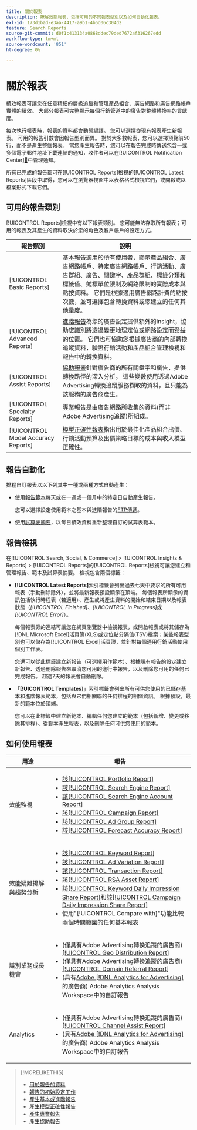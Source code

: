 ```yaml
---
title: 關於報表
description: 瞭解效能報表，包括可用的不同報表型別以及如何自動化報表。
exl-id: 173d1bad-e3aa-4417-a9b1-4b5d06c304d2
feature: Search Reports
source-git-commit: d0f1c413134a0868ddec79ded7672af316267edd
workflow-type: tm+mt
source-wordcount: '851'
ht-degree: 0%

---
```


# 關於報表

績效報表可讓您在任意精細的層級追蹤和管理產品組合、廣告網路和廣告網路帳戶實體的績效。 大部分報表可完整顯示每個行銷管道中的廣告對整體轉換率的貢獻度。

每次執行報表時，報表的資料都會動態編譯。 您可以選擇從現有報表產生新報表。 可用的報告引數會因報告型別而異。 對於大多數報表，您可以選擇預覽前50行，而不是產生整個報表。 當您產生報告時，您可以在報告完成時傳送包含一或多個電子郵件地址下載連結的通知，收件者可以在[!UICONTROL Notification Center][&#128279;](/help/search-social-commerce/notifications/notification-about.md)中管理通知。

所有已完成的報告都可在[!UICONTROL Reports]檢視的[!UICONTROL Latest Reports]區段中取得，您可以在瀏覽器視窗中以表格格式檢視它們，或開啟或以檔案形式下載它們。

## 可用的報告類別

[!UICONTROL Reports]檢視中有以下報表類別。 您可能無法存取所有報表；可用的報表及其產生的資料取決於您的角色及客戶帳戶的設定方式。

| 報告類別 | 說明 |
| ----| ---- |
| [!UICONTROL Basic Reports] | [基本報告](/help/search-social-commerce/reports/management/basic-advanced/basic-advanced-report-about.md)適用於所有使用者，顯示產品組合、廣告網路帳戶、特定廣告網路帳戶、行銷活動、廣告群組、廣告、關鍵字、產品群組、標籤分類和標籤值、競標單位限制及網路限制的實際成本與點按資料。 它們是根據適用廣告網路計費的點按次數，並可選擇包含轉換資料或您建立的任何其他量度。 |
| [!UICONTROL Advanced Reports] | [進階報告](/help/search-social-commerce/reports/management/basic-advanced/basic-advanced-report-about.md)為您的廣告設定提供額外的insight，協助您識別將透過變更地理定位或網路設定而受益的位置。 它們也可協助您根據廣告商的內部轉換追蹤資料，驗證行銷活動和產品組合管理檢視和報告中的轉換資料。 |
| [!UICONTROL Assist Reports] | [協助報表](/help/search-social-commerce/reports/management/assist/assist-report-about.md)針對廣告商的所有關鍵字和廣告，提供轉換路徑的深入分析。 這些變數使用透過Adobe Advertising轉換追蹤服務擷取的資料，且只能為該服務的廣告商產生。 |
| [!UICONTROL Specialty Reports] | [專業報告](/help/search-social-commerce/reports/management/specialty/specialty-report-about.md)是由廣告網路所收集的資料(而非Adobe Advertising追蹤)所組成。 |
| [!UICONTROL Model Accuracy Reports] | [模型正確性報表](/help/search-social-commerce/reports/management/model-accuracy/model-accuracy-report-about.md)指出用於最佳化產品組合出價、行銷活動預算及出價策略目標的成本與收入模型正確性。 |

## 報告自動化

排程自訂報表以以下列其中一種或兩種方式自動產生：

* 使用[報告範本](/help/search-social-commerce/reports/automation/templates/template-about.md)每天或在一週或一個月中的特定日自動產生報告。

  您可以選擇設定使用範本之基本與進階報告的[FTP傳遞](/help/search-social-commerce/reports/automation/ftp-reports.md)。

* 使用[試算表摘要](/help/search-social-commerce/reports/automation/spreadsheet-feeds/spreadsheet-feed-about.md)，以每日績效資料重新整理自訂的試算表範本。

## 報告檢視

在[!UICONTROL Search, Social, & Commerce] > [!UICONTROL Insights & Reports] > [!UICONTROL Reports]的[!UICONTROL Reports]檢視可讓您建立和管理報告、範本及試算表摘要。 檢視包含兩個標籤：

* **[!UICONTROL Latest Reports]**&#x200B;索引標籤會列出過去七天中要求的所有可用報表（手動刪除除外），並將最新報表預設顯示在頂端。 每個報表所顯示的資訊包括執行時程表（若適用）、產生或將產生資料的開始和結束日期以及報表狀態（*[!UICONTROL Finished]*、*[!UICONTROL In Progress]*&#x200B;或&#x200B;*[!UICONTROL Error]*）。

  每個報表旁的連結可讓您在網頁瀏覽器中檢視報表，或開啟報表或將其儲存為[!DNL Microsoft Excel]活頁簿(XLS)或定位點分隔值(TSV)檔案；某些報表型別也可以儲存為[!UICONTROL Excel]活頁簿，並針對每個適用行銷活動使用個別工作表。

  您還可以從此標籤建立新報告（可選擇用作範本）、根據現有報告的設定建立新報告、透過刪除報告來取消您可用的進行中報告，以及刪除您可用的任何已完成報告。 超過7天的報表會自動刪除。

* 「**[!UICONTROL Templates]**」索引標籤會列出所有可供您使用的已儲存基本和進階報表範本，包括與它們相關聯的任何排程的相關資訊。 根據預設，最新的範本位於頂端。

  您可以在此標籤中建立新範本、編輯任何您建立的範本（包括新增、變更或移除其排程）、從範本產生報表，以及刪除任何可供您使用的範本。

## 如何使用報表

| 用途 | 報告 |
| ---- | ---- |
| 效能監視 | <ul><li>[該[!UICONTROL Portfolio Report]](/help/search-social-commerce/reports/management/basic-advanced/portfolio-report.md)</li><li>[該[!UICONTROL Search Engine Report]](/help/search-social-commerce/reports/management/basic-advanced/search-engine-report.md)</li><li>[該[!UICONTROL Search Engine Account Report]](/help/search-social-commerce/reports/management/basic-advanced/search-engine-account-report.md)</li><li>[該[!UICONTROL Campaign Report]](/help/search-social-commerce/reports/management/basic-advanced/campaign-report.md)</li><li>[該[!UICONTROL Ad Group Report]](/help/search-social-commerce/reports/management/basic-advanced/ad-group-report.md)</li><li>[該[!UICONTROL Forecast Accuracy Report]](/help/search-social-commerce/reports/management/model-accuracy/forecast-accuracy-report.md)</li></ul> |
| 效能疑難排解與趨勢分析 | <ul><li>[該[!UICONTROL Keyword Report]](/help/search-social-commerce/reports/management/basic-advanced/keyword-report.md)</li><li>[該[!UICONTROL Ad Variation Report]](/help/search-social-commerce/reports/management/basic-advanced/ad-variation-report.md)</li><li>[該[!UICONTROL Transaction Report]](/help/search-social-commerce/reports/management/basic-advanced/transaction-report.md)</li><li>[該[!UICONTROL RSA Asset Report]](/help/search-social-commerce/reports/management/specialty/rsa-asset-report.md)</li><li>[該[!UICONTROL Keyword Daily Impression Share Report]](/help/search-social-commerce/reports/management/specialty/keyword-daily-impression-share-report.md)和[該[!UICONTROL Campaign Daily Impression Share Report]](/help/search-social-commerce/reports/management/specialty/campaign-daily-impression-share-report.md)</li><li>使用&quot;[!UICONTROL Compare with]&quot;功能比較兩個時間範圍的任何基本報表</li></ul> |
| 識別業務成長機會 | <ul><li>(僅具有Adobe Advertising轉換追蹤的廣告商) [ [!UICONTROL Geo Distribution Report]](/help/search-social-commerce/reports/management/basic-advanced/geo-distribution-report.md)</li><li>(僅具有Adobe Advertising轉換追蹤的廣告商) [ [!UICONTROL Domain Referral Report]](/help/search-social-commerce/reports/management/basic-advanced/domain-referral-report.md)</li><li>(具有[Adobe [!DNL Analytics for Advertising]](https://experienceleague.adobe.com/docs/advertising/integrations/analytics/overview.html)的廣告商) Adobe Analytics Analysis Workspace中的自訂報告</li></ul> |
| Analytics | <ul><li>(僅具有Adobe Advertising轉換追蹤的廣告商) [ [!UICONTROL Channel Assist Report]](/help/search-social-commerce/reports/management/assist/channel-assist-report.md)</li><li>(具有[Adobe [!DNL Analytics for Advertising]](https://experienceleague.adobe.com/docs/advertising/integrations/analytics/overview.html)的廣告商) Adobe Analytics Analysis Workspace中的自訂報告</li></ul> |

>[!MORELIKETHIS]
>
>* [用於報告的資料](data-used-for-reports.md)
>* [報告的初始設定工作](initial-setup.md)
>* [產生基本或進階報告](/help/search-social-commerce/reports/management/basic-advanced/basic-advanced-report-generate.md)
>* [產生模型正確性報告](/help/search-social-commerce/reports/management/model-accuracy/model-accuracy-report-generate.md)
>* [產生專業報告](/help/search-social-commerce/reports/management/specialty/specialty-report-generate.md)
>* [產生協助報告](/help/search-social-commerce/reports/management/assist/assist-report-generate.md)
